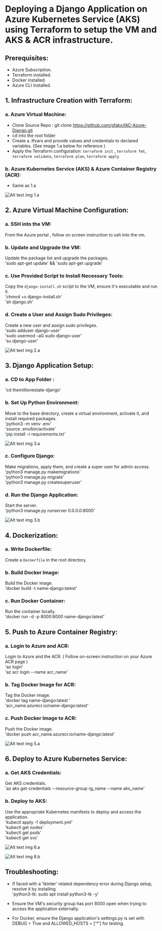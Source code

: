# Deploying a Django Application on Azure Kubernetes Service (AKS) using Terraform to setup the VM and AKS & ACR  infrastructure.

## Prerequisites:
- Azure Subscription.
- Terraform installed.
- Docker installed.
- Azure CLI installed.

## 1. Infrastructure Creation with Terraform:

### a. Azure Virtual Machine:
- Clone Source Repo :  git clone https://github.com/gfakx/IAC-Azure-Django.git
- cd into the root folder 
- Create a .tfvars and provide values and credentials to declared variables. (See image 1.a below for reference )
- Apply the Terraform configuration: `terraform init` , `terraform fmt`, `terraform validate`, `terraform plan`, `terraform apply`
   

### b. Azure Kubernetes Service (AKS) & Azure Container Registry (ACR):
- Same as 1.a


![Alt text](./images/tfvars.png)
img 1.a

## 2. Azure Virtual Machine Configuration:

### a. SSH into the VM:
From  the Azure portal , follow on screen instruction to ssh into the vm.

### b. Update and Upgrade the VM:
Update the package list and upgrade the packages.   
'sudo apt-get update' && 'sudo apt-get upgrade'

### c. Use Provided Script to Install Necessary Tools:
Copy the `django-install.sh` script to the VM, ensure it's executable and run it.  
'chmod +x django-install.sh'  
'sh django.sh'

### d. Create a User and Assign Sudo Privileges:
Create a new user and assign sudo privileges.  
'sudo adduser django-user'  
'sudo usermod -aG sudo django-user'  
'su django-user'

![Alt text](./images/create-user.png)
img 2.a

## 3. Django Application Setup:

### a. CD to App Folder  :
'cd themillionestate-django' 

### b. Set Up Python Environment:
Move to the base directory, create a virtual environment, activate it, and install required packages.  
'python3 -m venv .env'  
'source .env/bin/activate'  
'pip install -r requirements.txt'  

![Alt text](./images/django.png)
img 3.a

### c. Configure Django:
Make migrations, apply them, and create a super user for admin access.  
'python3 manage.py makemigrations'  
'python3 manage.py migrate'  
'python3 manage.py createsuperuser'  

### d. Run the Django Application:
Start the server.  
'python3 manage.py runserver 0.0.0.0:8000'

![Alt text](./images/django-run.png)
img 3.b

## 4. Dockerization:

### a. Write Dockerfile:
Create a `Dockerfile` in the root directory.

### b. Build Docker Image:
Build the Docker image.  
'docker build -t name-django:latest'

### c. Run Docker Container:
Run the container locally.  
'docker run -d -p 8000:8000 name-django:latest'


## 5. Push to Azure Container Registry:

### a. Login to Azure and ACR:
Login to Azure and the ACR. ( Follow on-screen instruction on your Azure ACR page )  
'az login'  
'az acr login --name acr_name'  

### b. Tag Docker Image for ACR:
Tag the Docker image.  
'docker tag name-django:latest '   
'acr_name.azurecr.io/name-django:latest'

### c. Push Docker Image to ACR:
Push the Docker image.  
'docker push acr_name.azurecr.io/name-django:latest'

![Alt text](./images/acr.png)
img 5.a

## 6. Deploy to Azure Kubernetes Service:

### a. Get AKS Credentials:
Get AKS credentials.  
'az aks get-credentials --resource-group rg_name --name aks_name'

### b. Deploy to AKS:
Use the appropriate Kubernetes manifests to deploy and access the application.  
'kubectl apply -f deployment.yml'  
'kubectl get nodes'  
'kubectl get pods'  
'kubectl get svc'  

![Alt text](./images/deployed.png)
img 6.a

![Alt text](./images/loadbalancer.png)
img 6.b

## Troubleshooting:

- If faced with a 'tkinter' related dependency error during Django setup, resolve it by installing   
    'python3-tk: sudo apt install python3-tk -y'

- Ensure the VM's security group has port 8000 open when trying to access the application externally.  

- For Docker, ensure the Django application's settings.py is set with DEBUG = True and ALLOWED_HOSTS = ['*'] for testing.

